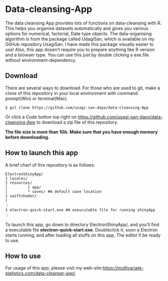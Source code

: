 # Data-cleansing-App
The data cleansing App provides lots of functions on data-cleansing with R. This helps you organise datasets automatically and gives you various options for numerical, factorial, Date type objects. The data-organising algorithm is from the package called UdagiSan, which is available on my GitHub repository UsagiSan. I have made this package visually easier to use! 
Also, this app dosen't require you to prepare anything like R version and a browser type. You can use this just by double clicking a exe.file without environment-dependency.

## Download
There are several ways to download. For those who are used to git, make a clone of this repository in your local environment with command prompt(Win) or terminal(Mac).
```
$ git clone https://github.com/usagi-san-dayo/data-cleansing-App
```
Or click a Code button top right on https://github.com/usagi-san-dayo/data-cleansing-App to download a zip file of this repository.

**The file size is more than 1Gb. Make sure that you have enough memory before downloading.**

## How to launch this app
A brief chart of this repository is as follows:
```
ElectronShinyApp/
├ locales/
├ resources/
│         ├ app/
│         └ saves/ #A default save location
├ swiftshader/
│           
︙
├ electron-quick-start.exe #A exeucutable file for running shinyApp
︙           
```
To launch this app, go down to directory ElectronShinyApp/, and you'll find a executable file **electron-quick-start.exe**. Doubleclick it, soon a Electron starts running, and after loading all stuffs on this app, The editor'll be ready to use. 

## How to use
For usage of this app, please visit my web-site:https://multivariate-statistics.com/data-cleanser-app/